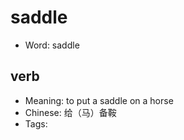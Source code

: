 # saddle

- Word: saddle

## verb

- Meaning: to put a saddle on a horse
- Chinese: 给（马）备鞍
- Tags: 

